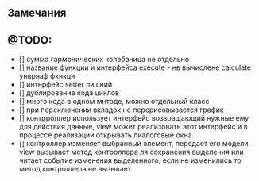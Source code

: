 
## Замечания

## @TODO:
- [] сумма гармонических колебаница не отдельно
- [] название функции и интерфейса execute - нв вычислене calculate унврнаф фкнкци
- [] интнрфейс setter лишний
- [] дублирование кода циклов
- [] много кода в одном мнтоде, можно отдельный класс
- [] при переключении вкладок не перерисовывается график
- [] контрроллер использует интерфейс возвращающий нужные ему для действия данные, view может реализовать этот интерфейс и в процессе реализации открывать лиалоговые окна.
- [] контроллер изменяет выбранный элемент, передает его модели, view вызывает метод контроллера ля сохранения выделения или читает событие изменения выделенного, если не изменились то метод контроллера не вызывает